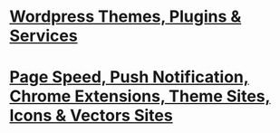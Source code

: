 # [Wordpress Themes, Plugins & Services](https://rs-navid.github.io/Web-Design/Wordpress)
# [Page Speed, Push Notification, Chrome Extensions, Theme Sites, Icons & Vectors Sites](https://rs-navid.github.io/Web-Design/assets) 
